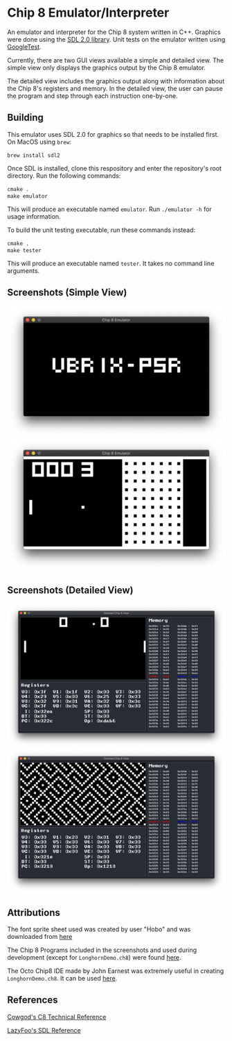# Chip 8 Emulator/Interpreter

An emulator and interpreter for the Chip 8 system written in C++.
Graphics were done using the [SDL 2.0 library](https://www.libsdl.org).
Unit tests on the emulator written using [GoogleTest](https://github.com/google/googletest).

Currently, there are two GUI views available a simple and detailed view. 
The simple view only displays the graphics output by the Chip 8 emulator.

The detailed view includes the graphics output along with information about the Chip 8's registers and memory.
In the detailed view, the user can pause the program and step through each instruction one-by-one.

## Building

This emulator uses SDL 2.0 for graphics so that needs to be installed first.
On MacOS using `brew`:
```
brew install sdl2
```


Once SDL is installed, clone this respository and enter the repository's root directory.
Run the following commands:
```
cmake .
make emulator
```
This will produce an executable named `emulator`. Run `./emulator -h` for usage information.

To build the unit testing executable, run these commands instead:
```
cmake .
make tester
```
This will produce an executable named `tester`. It takes no command line arguments.

## Screenshots (Simple View)

![](screenshots/vbrix.png)
![](screenshots/vbrix2.png)


## Screenshots (Detailed View)

![](screenshots/pong.png)
![](screenshots/maze.png)

## Attributions

The font sprite sheet used was created by user "Hobo" and was downloaded from [here](https://opengameart.org/content/monospace-bitmap-fonts-english-russian)

The Chip 8 Programs included in the screenshots and used during development (except for  `LonghornDemo.ch8`) were found [here](https://github.com/dmatlack/chip8/tree/master/roms).

The Octo Chip8 IDE made by John Earnest was extremely useful in creating `LonghornDemo.ch8`. It can be used [here](http://johnearnest.github.io/Octo/).

## References

[Cowgod's C8 Technical Reference](http://devernay.free.fr/hacks/chip8/C8TECH10.HTM#2.5)

[LazyFoo's SDL Reference](http://www.lazyfoo.net/tutorials/SDL/index.php)

